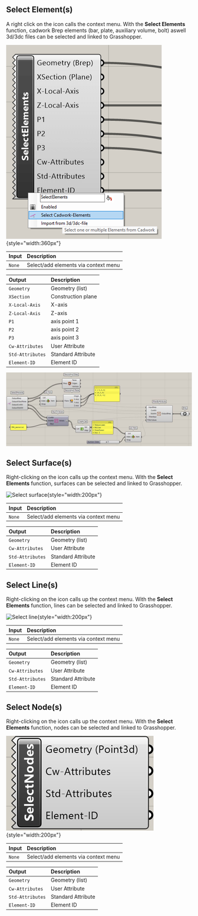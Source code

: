 ## Select Element(s)

A right click on the icon calls the context menu. With the **Select Elements**
function, cadwork Brep elements (bar, plate, auxiliary volume, bolt) aswell
3d/3dc files can be selected and linked to Grasshopper.

![Select BREP](../img/select_brep.png "Select BREP"){style="width:360px"}

Input  | Description
:------|:------------------------------------
`None` | Select/add elements via context menu

Output           | Description
:----------------|:------------------
`Geometry`       | Geometry (list)
`XSection`       | Construction plane
`X-Local-Axis`   | X-axis
`Z-Local-Axis`   | Z-axis
`P1`             | axis point 1
`P2`             | axis point 2
`P3`             | axis point 3
`Cw-Attributes`  | User Attribute
`Std-Attributes` | Standard Attribute
`Element-ID`     | Element ID

![BREP](../img/brep.jpg "BREP")

## Select Surface(s)

Right-clicking on the icon calls up the context menu. With the **Select
Elements** function, surfaces can be selected and linked to Grasshopper.

![Select surface](../img/selectSurface.jpg "Select surface"){style="width:200px"}

Input  | Description
:------|:------------------------------------
`None` | Select/add elements via context menu

Output           | Description
:----------------|:------------------
`Geometry`       | Geometry (list)
`Cw-Attributes`  | User Attribute
`Std-Attributes` | Standard Attribute
`Element-ID`     | Element ID

## Select Line(s)

Right-clicking on the icon calls up the context menu. With the **Select
Elements** function, lines can be selected and linked to Grasshopper.

![Select line](../img/selectLine.jpg "Select line"){style="width:200px"}

Input  | Description
:------|:------------------------------------
`None` | Select/add elements via context menu

Output           | Description
:----------------|:------------------
`Geometry`       | Geometry (list)
`Cw-Attributes`  | User Attribute
`Std-Attributes` | Standard Attribute
`Element-ID`     | Element ID

## Select Node(s)

Right-clicking on the icon calls up the context menu. With the **Select
Elements** function, nodes can be selected and linked to Grasshopper.

![Select node](../img/selectNode.png "Select node"){style="width:200px"}

Input  | Description
:------|:------------------------------------
`None` | Select/add elements via context menu

Output           | Description
:----------------|:------------------
`Geometry`       | Geometry (list)
`Cw-Attributes`  | User Attribute
`Std-Attributes` | Standard Attribute
`Element-ID`     | Element ID
